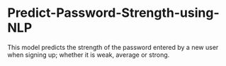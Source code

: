 # Predict-Password-Strength-using-NLP
This model predicts the strength of the password entered by a new user when signing up; whether it is weak, average or strong.
